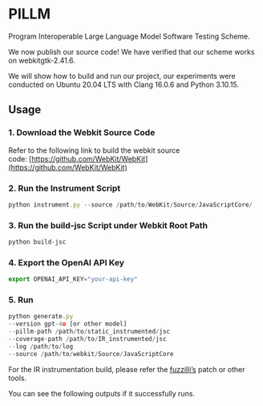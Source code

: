 # PILLM

Program Interoperable Large Language Model Software Testing Scheme.

We now publish our source code! We have verified that our scheme works on webkitgtk-2.41.6.

We will show how to build and run our project, our experiments were conducted on Ubuntu 20.04 LTS with Clang 16.0.6 and Python 3.10.15.

## Usage

### 1. **Download the Webkit Source Code**

Refer to the following link to build the webkit source code: [https://github.com/WebKit/WebKit](https://github.com/WebKit/WebKit)

### 2. **Run the Instrument Script**

```jsx
python instrument.py --source /path/to/WebKit/Source/JavaScriptCore/
```

### 3. **Run the build-jsc Script under Webkit Root Path**

```jsx
python build-jsc
```

### 4. **Export the OpenAI API Key**

```jsx
export OPENAI_API_KEY="your-api-key"
```

### 5. **Run**

```jsx
python generate.py   
--version gpt-4o [or other model]   
--pillm-path /path/to/static_instrumented/jsc   
--coverage-path /path/to/IR_instrumented/jsc   
--log /path/to/log   
--source /path/to/webkit/Source/JavaScriptCore
```

For the IR instrumentation build, please refer the [fuzzilli’s](https://github.com/googleprojectzero/fuzzilli/tree/main/Targets/JavaScriptCore) patch or other tools.

You can see the following outputs if it successfully runs.

